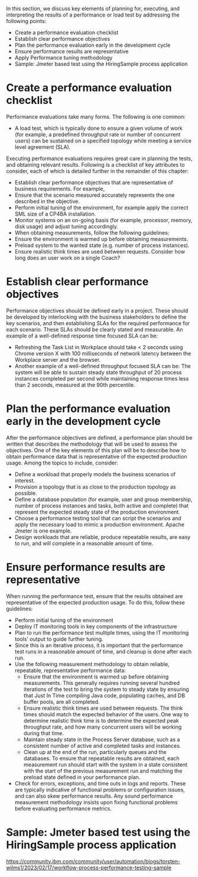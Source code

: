 In this section, we discuss key elements of planning for, executing, and interpreting the results of a performance or load test by addressing the following points:
* Create a performance evaluation checklist
* Establish clear performance objectives
* Plan the performance evaluation early in the development cycle
* Ensure performance results are representative
* Apply Performance tuning methodology
* Sample: Jmeter based test using the HiringSample process application 

# Create a performance evaluation checklist
Performance evaluations take many forms. The following is one common:
* A load test, which is typically done to ensure a given volume of work (for example, a predefined throughput rate or number of concurrent users) can be sustained on a specified topology while meeting a service level agreement (SLA).

Executing performance evaluations requires great care in planning the tests, and obtaining relevant results. Following is a checklist of key attributes to consider, each of which is detailed further in the remainder of this chapter:
* Establish clear performance objectives that are representative of business requirements. For example, 
* Ensure that the scenario measured accurately represents the one described in the objective.
* Perform initial tuning of the environment, for example apply the correct SML size of a CP4BA installation.
* Monitor systems on an on-going basis (for example, processor, memory, disk usage) and adjust tuning accordingly.
* When obtaining measurements, follow the following guidelines:
* Ensure the environment is warmed up before obtaining measurements.
* Preload system to the wanted state (e.g. number of process instances).
* Ensure realistic think times are used between requests. Consider how long does an user work on a single Coach?

# Establish clear performance objectives
Performance objectives should be defined early in a project. These should be developed by interlocking with the business stakeholders to define the key scenarios, and then establishing SLAs for the required performance for each scenario. These SLAs should be clearly stated and measurable. An example of a well-defined response time focused SLA can be:
* Refreshing the Task List in Workplace should take < 2 seconds using Chrome version X with 100 milliseconds of network latency between the Workplace server and the browser.
* Another example of a well-defined throughput focused SLA can be: The system will be able to sustain steady state throughput of 20 process instances completed per second while maintaining response times less than 2 seconds, measured at the 90th percentile.

# Plan the performance evaluation early in the development cycle
After the performance objectives are defined, a performance plan should be written that describes the methodology that will be used to assess the objectives. One of the key elements of this plan will be to describe how to obtain performance data that is representative of the expected production usage. Among the topics to include, consider:
* Define a workload that properly models the business scenarios of interest.
* Provision a topology that is as close to the production topology as possible.
* Define a database population (for example, user and group membership, number of process instances and tasks, both active and complete) that represent the expected steady state of the production environment.
* Choose a performance testing tool that can script the scenarios and apply the necessary load to mimic a production environment. Apache Jmeter is one example.
* Design workloads that are reliable, produce repeatable results, are easy to run, and will complete in a reasonable amount of time.

# Ensure performance results are representative
When running the performance test, ensure that the results obtained are representative of the expected production usage. To do this, follow these guidelines:
* Perform initial tuning of the environment
* Deploy IT monitoring tools in key components of the infrastructure
* Plan to run the performance test multiple times, using the IT monitoring tools’ output to guide further tuning. 
* Since this is an iterative process, it is important that the performance test runs in a reasonable amount of time, and cleanup is done after each run.
* Use the following measurement methodology to obtain reliable, repeatable, representative performance data:
    * Ensure that the environment is warmed up before obtaining measurements. This generally requires running several hundred iterations of the test to bring the system to steady state by ensuring that Just In Time compiling Java code, populating caches, and DB buffer pools, are all completed.
    * Ensure realistic think times are used between requests. The think times should match the expected behavior of the users. One way to determine realistic think time is to determine the expected peak throughput rate, and how many concurrent users will be working during that time. 
    * Maintain steady state in the Process Server database, such as a consistent number of active and completed tasks and instances.
    * Clean up at the end of the run, particularly queues and the databases. To ensure that repeatable results are obtained, each measurement run should start with the system in a state consistent with the start of the previous measurement run and matching the preload state defined in your performance plan.
* Check for errors, exceptions, and time outs in logs and reports. These are typically indicative of functional problems or configuration issues, and can also skew performance results. Any sound performance measurement methodology insists upon fixing functional problems before evaluating performance metrics.

# Sample: Jmeter based test using the HiringSample process application

<https://community.ibm.com/community/user/automation/blogs/torsten-wilms1/2023/02/17/workflow-process-performance-testing-sample>
